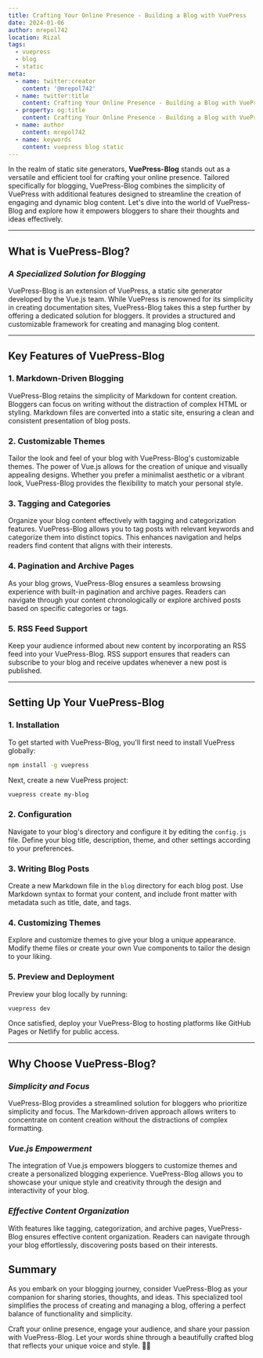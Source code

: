 ```yaml
---
title: Crafting Your Online Presence - Building a Blog with VuePress
date: 2024-01-06
author: mrepol742
location: Rizal  
tags:
  - vuepress
  - blog
  - static
meta:
  - name: twitter:creator
    content: '@mrepol742'
  - name: twitter:title
    content: Crafting Your Online Presence - Building a Blog with VuePress
  - property: og:title
    content: Crafting Your Online Presence - Building a Blog with VuePress
  - name: author
    content: mrepol742
  - name: keywords
    content: vuepress blog static
---
```



In the realm of static site generators, **VuePress-Blog** stands out as a versatile and efficient tool for crafting your online presence. Tailored specifically for blogging, VuePress-Blog combines the simplicity of VuePress with additional features designed to streamline the creation of engaging and dynamic blog content. Let's dive into the world of VuePress-Blog and explore how it empowers bloggers to share their thoughts and ideas effectively.

---

## **What is VuePress-Blog?**

### *A Specialized Solution for Blogging*

VuePress-Blog is an extension of VuePress, a static site generator developed by the Vue.js team. While VuePress is renowned for its simplicity in creating documentation sites, VuePress-Blog takes this a step further by offering a dedicated solution for bloggers. It provides a structured and customizable framework for creating and managing blog content.

---

## **Key Features of VuePress-Blog**

### 1. **Markdown-Driven Blogging**

VuePress-Blog retains the simplicity of Markdown for content creation. Bloggers can focus on writing without the distraction of complex HTML or styling. Markdown files are converted into a static site, ensuring a clean and consistent presentation of blog posts.

### 2. **Customizable Themes**

Tailor the look and feel of your blog with VuePress-Blog's customizable themes. The power of Vue.js allows for the creation of unique and visually appealing designs. Whether you prefer a minimalist aesthetic or a vibrant look, VuePress-Blog provides the flexibility to match your personal style.

### 3. **Tagging and Categories**

Organize your blog content effectively with tagging and categorization features. VuePress-Blog allows you to tag posts with relevant keywords and categorize them into distinct topics. This enhances navigation and helps readers find content that aligns with their interests.

### 4. **Pagination and Archive Pages**

As your blog grows, VuePress-Blog ensures a seamless browsing experience with built-in pagination and archive pages. Readers can navigate through your content chronologically or explore archived posts based on specific categories or tags.

### 5. **RSS Feed Support**

Keep your audience informed about new content by incorporating an RSS feed into your VuePress-Blog. RSS support ensures that readers can subscribe to your blog and receive updates whenever a new post is published.

---

## **Setting Up Your VuePress-Blog**

### 1. **Installation**

To get started with VuePress-Blog, you'll first need to install VuePress globally:

```bash
npm install -g vuepress
```

Next, create a new VuePress project:

```bash
vuepress create my-blog
```

### 2. **Configuration**

Navigate to your blog's directory and configure it by editing the `config.js` file. Define your blog title, description, theme, and other settings according to your preferences.

### 3. **Writing Blog Posts**

Create a new Markdown file in the `blog` directory for each blog post. Use Markdown syntax to format your content, and include front matter with metadata such as title, date, and tags.

### 4. **Customizing Themes**

Explore and customize themes to give your blog a unique appearance. Modify theme files or create your own Vue components to tailor the design to your liking.

### 5. **Preview and Deployment**

Preview your blog locally by running:

```bash
vuepress dev
```

Once satisfied, deploy your VuePress-Blog to hosting platforms like GitHub Pages or Netlify for public access.

---

## **Why Choose VuePress-Blog?**

### *Simplicity and Focus*

VuePress-Blog provides a streamlined solution for bloggers who prioritize simplicity and focus. The Markdown-driven approach allows writers to concentrate on content creation without the distractions of complex formatting.

### *Vue.js Empowerment*

The integration of Vue.js empowers bloggers to customize themes and create a personalized blogging experience. VuePress-Blog allows you to showcase your unique style and creativity through the design and interactivity of your blog.

### *Effective Content Organization*

With features like tagging, categorization, and archive pages, VuePress-Blog ensures effective content organization. Readers can navigate through your blog effortlessly, discovering posts based on their interests.

## **Summary**

As you embark on your blogging journey, consider VuePress-Blog as your companion for sharing stories, thoughts, and ideas. This specialized tool simplifies the process of creating and managing a blog, offering a perfect balance of functionality and simplicity.

Craft your online presence, engage your audience, and share your passion with VuePress-Blog. Let your words shine through a beautifully crafted blog that reflects your unique voice and style. 📝✨